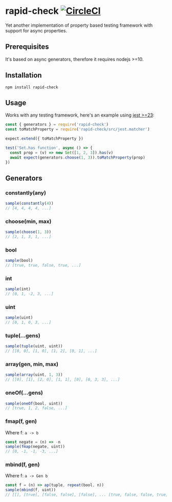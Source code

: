 # rapid-check [![CircleCI](https://circleci.com/gh/honzabrecka/rapid-check/tree/master.svg?style=svg&circle-token=14045240bf5689c38b0a3dcbf478a2f012ab6574)](https://circleci.com/gh/honzabrecka/rapid-check/tree/master)

Yet another implementation of property based testing framework with support for async properties.

## Prerequisites

It's based on async generators, therefore it requires nodejs >=10.

## Installation

```console
npm install rapid-check
```

## Usage

Works with any testing framework, here's an example using [jest >=23](https://facebook.github.io/jest/):

```js
const { generators } = require('rapid-check')
const toMatchProperty = require('rapid-check/src/jest.matcher')

expect.extend({ toMatchProperty })

test('Set.has function', async () => {
  const prop = (v) => new Set([1, 2, 3]).has(v)
  await expect(generators.choose(1, 3)).toMatchProperty(prop)
})
```

## Generators

### constantly(any)

```js
sample(constantly(4))
// [4, 4, 4, 4, ...]
```

### choose(min, max)

```js
sample(choose(1, 3))
// [2, 1, 3, 1, ...]
```

### bool

```js
sample(bool)
// [true, true, false, true, ...]
```

### int

```js
sample(int)
// [0, 1, -2, 3, ...]
```

### uint

```js
sample(uint)
// [0, 1, 0, 3, ...]
```

### tuple(...gens)

```js
sample(tuple(uint, uint))
// [[0, 0], [1, 0], [1, 2], [0, 1], ...]
```

### array(gen, min, max)

```js
sample(array(uint, 1, 3))
// [[0], [1], [2, 0], [1, 1], [0], [0, 3, 3], ...]
```

### oneOf(...gens)

```js
sample(oneOf(bool, uint))
// [true, 1, 2, false, ...]
```

### fmap(f, gen)

Where f: `a -> b`

```js
const negate = (n) => -n
sample(fmap(negate, uint))
// [0, -1, -1, -3, ...]
```

### mbind(f, gen)

Where f: `a -> Gen b`

```js
const f = (n) => ap(tuple, repeat(bool, n))
sample(mbind(f, uint))
// [[], [true], [false, false], [false], ... [true, false, false, true, false], [false]]
```
